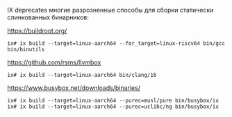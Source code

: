 IX deprecates многие разрозненные способы для сборки статически слинкованных бинарников:

https://buildroot.org/

```shell
ix# ix build --target=linux-aarch64 --for_target=linux-riscv64 bin/gcc bin/binutils
```

https://github.com/rsms/llvmbox

```shell
ix# ix build --target=linux-aarch64 bin/clang/16
```

https://www.busybox.net/downloads/binaries/

```shell
ix# ix build --target=linux-aarch64 --purec=musl/pure bin/busybox/ix
ix# ix build --target=linux-aarch64 --purec=uclibc/ng bin/busybox/ix
```
